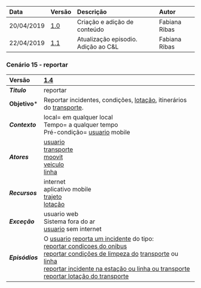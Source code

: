 |Data|Versão|Descrição|Autor|
|:---|:---|:---|:---|
|20/04/2019|[1.0](https://github.com/Andre-Eduardo/2019.1-Requisitos-Moovit/tree/master/cenarios/versao%20cenarios%201.0)|Criação e adição de conteúdo|Fabiana Ribas|
|22/04/2019|[1.1](https://github.com/Andre-Eduardo/2019.1-Requisitos-Moovit/tree/master/cenarios/versao%20cenarios%201.1)|Atualização episodio. Adição ao C&L|Fabiana Ribas|


### Cenário 15 - reportar
|Versão|[1.4](https://github.com/Andre-Eduardo/2019.1-Requisitos-Moovit/tree/master/cenarios/versao%20cenarios%201.4)
|:-|:-|
|***Titulo***|reportar|
|**Objetivo***|Reportar incidentes, condições, [lotação](https://github.com/Andre-Eduardo/2019.1-Requisitos-Moovit/wiki/L18---lotacao), itinerários do [transporte](https://github.com/Andre-Eduardo/2019.1-Requisitos-Moovit/wiki/L63---transporte).|
|***Contexto***|local= em qualquer local<br> Tempo= a qualquer tempo<br>Pré-condição= [usuario](https://github.com/Andre-Eduardo/2019.1-Requisitos-Moovit/wiki/L65-Usu%C3%A1rio) mobile
|***Atores***|[usuario](https://github.com/Andre-Eduardo/2019.1-Requisitos-Moovit/wiki/L65-Usu%C3%A1rio)<br>[transporte](https://github.com/Andre-Eduardo/2019.1-Requisitos-Moovit/wiki/L63---transporte)<br>[moovit](https://github.com/Andre-Eduardo/2019.1-Requisitos-Moovit/wiki/L38---moovit)<br>[veiculo](https://github.com/Andre-Eduardo/2019.1-Requisitos-Moovit/wiki/L66-Veiculo)<br>[linha](https://github.com/Andre-Eduardo/2019.1-Requisitos-Moovit/wiki/L27---linha)
|***Recursos***|internet<br>aplicativo mobile<br>[trajeto](https://github.com/Andre-Eduardo/2019.1-Requisitos-Moovit/wiki/L63-Trajeto)<br>[lotação](https://github.com/Andre-Eduardo/2019.1-Requisitos-Moovit/wiki/L18---lotacao)
|***Exceção***|usuario web<br>Sistema fora do ar<br>[usuario](https://github.com/Andre-Eduardo/2019.1-Requisitos-Moovit/wiki/L65-Usu%C3%A1rio) sem internet
|***Episódios***|O [usuario](https://github.com/Andre-Eduardo/2019.1-Requisitos-Moovit/wiki/L65-Usu%C3%A1rio) [reporta um incidente](https://github.com/Andre-Eduardo/2019.1-Requisitos-Moovit/wiki/C18---reportar-incidente-na-esta%C3%A7%C3%A3o-ou-linha-ou-transporte) do tipo:<br> [reportar condicoes do onibus](https://github.com/Andre-Eduardo/2019.1-Requisitos-Moovit/wiki/C17---reportar-condicoes-do-onibus)<br>[reportar condições de limpeza do](https://github.com/Andre-Eduardo/2019.1-Requisitos-Moovit/wiki/C16---reportar-condi%C3%A7%C3%B5es-de-limpeza-do-transporte-ou-linha) [transporte](https://github.com/Andre-Eduardo/2019.1-Requisitos-Moovit/wiki/L63---transporte) ou [linha](https://github.com/Andre-Eduardo/2019.1-Requisitos-Moovit/wiki/L27---linha)<br>[reportar incidente na estação ou linha ou transporte](https://github.com/Andre-Eduardo/2019.1-Requisitos-Moovit/wiki/C18---reportar-incidente-na-esta%C3%A7%C3%A3o-ou-linha-ou-transporte)<br>[reportar lotação do transporte](https://github.com/Andre-Eduardo/2019.1-Requisitos-Moovit/wiki/C19---reportar-lota%C3%A7%C3%A3o-do-transporte)|
